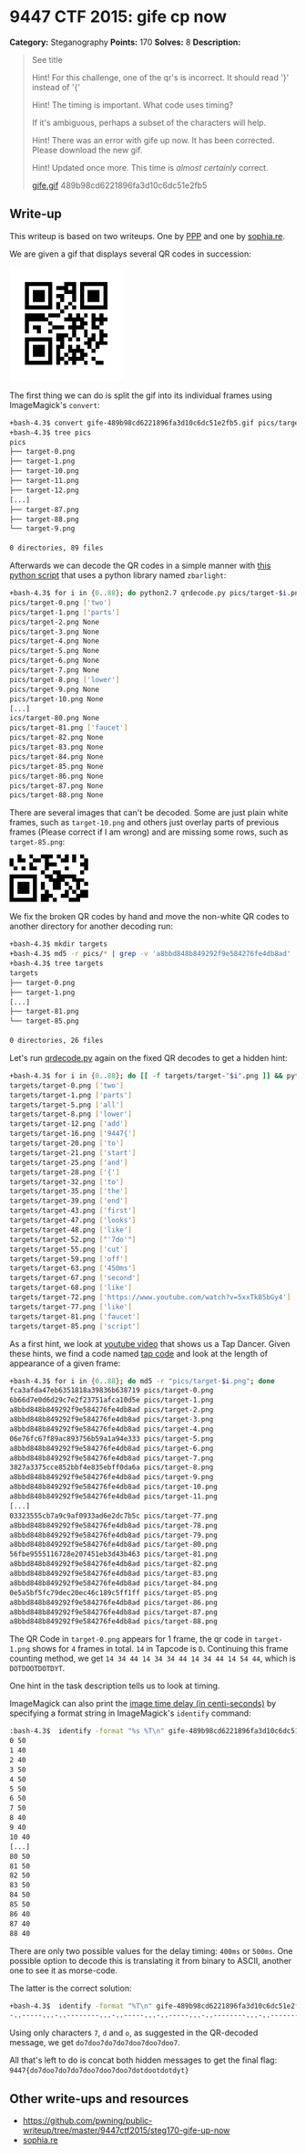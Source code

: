 # 9447 CTF 2015: gife cp now

**Category:** Steganography
**Points:** 170
**Solves:** 8
**Description:**

>  See title
> 
>  Hint! For this challenge, one of the qr's is incorrect. It should read '}' instead of '{'
> 
>  Hint! The timing is important. What code uses timing?
> 
>  If it's ambiguous, perhaps a subset of the characters will help.
> 
>  Hint! There was an error with gife up now. It has been corrected. Please download the new gif.
> 
>  Hint! Updated once more. This time is *almost certainly* correct.
> 
> [gife.gif](./gife-489b98cd6221896fa3d10c6dc51e2fb5.gif)  489b98cd6221896fa3d10c6dc51e2fb5


## Write-up

This writeup is based on two writeups. One by [PPP](https://github.com/pwning/public-writeup/tree/master/9447ctf2015/steg170-gife-up-now) and one by [sophia.re](http://www.sophia.re/94472015_gifeupnow_writeup.html).

We are given a gif that displays several QR codes in succession:

![](./gife-489b98cd6221896fa3d10c6dc51e2fb5.gif)

The first thing we can do is split the gif into its individual frames using ImageMagick's `convert`:

```bash
+bash-4.3$ convert gife-489b98cd6221896fa3d10c6dc51e2fb5.gif pics/target.png
+bash-4.3$ tree pics
pics
├── target-0.png
├── target-1.png
├── target-10.png
├── target-11.png
├── target-12.png
[...]
├── target-87.png
├── target-88.png
└── target-9.png

0 directories, 89 files
```

Afterwards we can decode the QR codes in a simple manner with [this python script](./qrdecode.py) that uses a python library named `zbarlight`:

```bash
+bash-4.3$ for i in {0..88}; do python2.7 qrdecode.py pics/target-$i.png; done
pics/target-0.png ['two']
pics/target-1.png ['parts']
pics/target-2.png None
pics/target-3.png None
pics/target-4.png None
pics/target-5.png None
pics/target-6.png None
pics/target-7.png None
pics/target-8.png ['lower']
pics/target-9.png None
pics/target-10.png None
[...]
ics/target-80.png None
pics/target-81.png ['faucet']
pics/target-82.png None
pics/target-83.png None
pics/target-84.png None
pics/target-85.png None
pics/target-86.png None
pics/target-87.png None
pics/target-88.png None
```

There are several images that can't be decoded.
Some are just plain white frames, such as `target-10.png` and others just overlay parts of previous frames (Please correct if I am wrong) and are missing some rows, such as `target-85.png`:

![](./target-85.png)

We fix the broken QR codes by hand and move the non-white QR codes to another directory for another decoding run:

```bash
+bash-4.3$ mkdir targets
+bash-4.3$ md5 -r pics/* | grep -v 'a8bbd848b849292f9e584276fe4db8ad' | awk '{print $2}' | while read f; do cp "$f" targets/; done                                                                                                                                                                                                                                   
+bash-4.3$ tree targets
targets
├── target-0.png
├── target-1.png
[...]
├── target-81.png
└── target-85.png

0 directories, 26 files
```

Let's run [qrdecode.py](./qrdecode.py) again on the fixed QR decodes to get a hidden hint:

```bash
+bash-4.3$ for i in {0..88}; do [[ -f targets/target-"$i".png ]] && python2.7 qrdecode.py targets/target-"$i".png; done
targets/target-0.png ['two']
targets/target-1.png ['parts']
targets/target-5.png ['all']
targets/target-8.png ['lower']
targets/target-12.png ['add']
targets/target-16.png ['9447{']
targets/target-20.png ['to']
targets/target-21.png ['start']
targets/target-25.png ['and']
targets/target-28.png ['{']
targets/target-32.png ['to']
targets/target-35.png ['the']
targets/target-39.png ['end']
targets/target-43.png ['first']
targets/target-47.png ['looks']
targets/target-48.png ['like']
targets/target-52.png ["'7do'"]
targets/target-55.png ['cut']
targets/target-59.png ['off']
targets/target-63.png ['450ms']
targets/target-67.png ['second']
targets/target-68.png ['like']
targets/target-72.png ['https://www.youtube.com/watch?v=5xxTkB5bGy4']
targets/target-77.png ['like']
targets/target-81.png ['faucet']
targets/target-85.png ['script']
```

As a first hint, we look at [youtube video](https://www.youtube.com/watch?v=5xxTkB5bGy4) that shows us a Tap Dancer.
Given these hints, we find a code named [tap code](https://en.wikipedia.org/wiki/Tap_code) and look at the length of appearance of a given frame:

```bash
+bash-4.3$ for i in {0..88}; do md5 -r "pics/target-$i.png"; done                                                                                                                                                                                                                                                                                                    
fca3afda47eb6351818a39836b638719 pics/target-0.png
6b66d7e0d6d29c7e2f23751afca10d5e pics/target-1.png
a8bbd848b849292f9e584276fe4db8ad pics/target-2.png
a8bbd848b849292f9e584276fe4db8ad pics/target-3.png
a8bbd848b849292f9e584276fe4db8ad pics/target-4.png
06e76fc67f89ac893756b59a1a94e333 pics/target-5.png
a8bbd848b849292f9e584276fe4db8ad pics/target-6.png
a8bbd848b849292f9e584276fe4db8ad pics/target-7.png
3827a3375cce852bbf4e835ebff0da6a pics/target-8.png
a8bbd848b849292f9e584276fe4db8ad pics/target-9.png
a8bbd848b849292f9e584276fe4db8ad pics/target-10.png
a8bbd848b849292f9e584276fe4db8ad pics/target-11.png
[...]
03323555cb7a9c9af0933ad6e2dc7b5c pics/target-77.png
a8bbd848b849292f9e584276fe4db8ad pics/target-78.png
a8bbd848b849292f9e584276fe4db8ad pics/target-79.png
a8bbd848b849292f9e584276fe4db8ad pics/target-80.png
56fbe9555116728e207451eb3d43b463 pics/target-81.png
a8bbd848b849292f9e584276fe4db8ad pics/target-82.png
a8bbd848b849292f9e584276fe4db8ad pics/target-83.png
a8bbd848b849292f9e584276fe4db8ad pics/target-84.png
0e5a5bf5fc79dec20ec46c189c5ff1ff pics/target-85.png
a8bbd848b849292f9e584276fe4db8ad pics/target-86.png
a8bbd848b849292f9e584276fe4db8ad pics/target-87.png
a8bbd848b849292f9e584276fe4db8ad pics/target-88.png
```

The QR Code in `target-0.png` appears for 1 frame, the qr code in `target-1.png` shows for `4` frames in total. `14` in Tapcode is `D`.
Continuing this frame counting method, we get `14 34 44 14 34 34 44 14 34 44 14 54 44`, which is `DOTDOOTDOTDYT`.

One hint in the task description tells us to look at timing.

ImageMagick can also print the [image time delay (in centi-seconds)](http://www.imagemagick.org/script/escape.php) by specifying a format string in ImageMagick's `identify` command:

```bash
:bash-4.3$  identify -format "%s %T\n" gife-489b98cd6221896fa3d10c6dc51e2fb5.gif 
0 50
1 40
2 40
3 50
4 50
5 50
6 50
7 50
8 40
9 40
10 40
[...]
80 50
81 50
82 50
83 50
84 50
85 50
86 40
87 40
88 40
```

There are only two possible values for the delay timing: `400ms` or `500ms`.
One possible option to decode this is translating it from binary to ASCII, another one to see it as morse-code.

The latter is the correct solution:

```bash
+bash-4.3$  identify -format "%T\n" gife-489b98cd6221896fa3d10c6dc51e2fb5.gif | tr -d '0\n' | tr '4' '.' | tr '5' '-' && echo
-..-----...-..--------...-..-----...-..-----...-..--------...-..--------...-..--------...
```

Using only characters `7`, `d` and `o`, as suggested in the QR-decoded message, we get `do7doo7do7do7doo7doo7doo7`.

All that's left to do is concat both hidden messages to get the final flag: `9447{do7doo7do7do7doo7doo7doo7dotdootdotdyt}`

## Other write-ups and resources

* <https://github.com/pwning/public-writeup/tree/master/9447ctf2015/steg170-gife-up-now>
* [sophia.re](http://www.sophia.re/94472015_gifeupnow_writeup.html)
